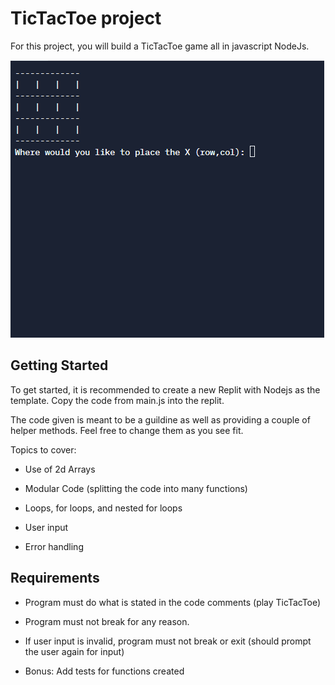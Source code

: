 # TicTacToe project

For this project, you will build a TicTacToe game all in javascript NodeJs.

![TicTacToe program running](tictactoe.gif)

## Getting Started

To get started, it is recommended to create a new Replit with Nodejs as the template.
Copy the code from main.js into the replit.

The code given is meant to be a guildine as well as providing a couple of helper methods.
Feel free to change them as you see fit.

Topics to cover:

- Use of 2d Arrays

- Modular Code (splitting the code into many functions)

- Loops, for loops, and nested for loops

- User input

- Error handling

## Requirements

- Program must do what is stated in the code comments (play TicTacToe)

- Program must not break for any reason.

- If user input is invalid, program must not break or exit (should prompt the user again for input)

- Bonus: Add tests for functions created

